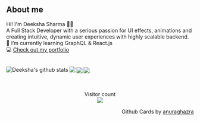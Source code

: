 ## About me

Hi! I'm Deeksha Sharma 👋🏻<br>
A Full Stack Developer with a serious passion for UI effects, animations and creating intuitive, dynamic user experiences with highly scalable backend. 
<br>
🌱 I’m currently learning GraphQL & React.js <br>
💻 [Check out my portfolio](http://ds-portfolio.vercel.app/)
<br>
<br>



  <img align="left" src="https://github-readme-stats.vercel.app/api?username=Deeksha2501&show_icons=true&theme=radical&count_private=true" alt="Deeksha's github stats" />

  <img align="center" src="https://github-readme-stats.vercel.app/api/top-langs/?username=Deeksha2501&theme=radical&layout=compact" />

  <img align="left" src="https://github-readme-stats.anuraghazra1.vercel.app/api/pin/?username=Deeksha2501&repo=Online_Classroom_Web_App&theme=radical&show_owner" />

  <img align="center" src="https://github-readme-stats.vercel.app/api/pin/?username=Deeksha2501&repo=Daily-Newspaper-using-reactJS&theme=radical" />
<br> 
<br>
<br>

<!-- ## Get in touch:

<a style="padding:10px" href="mailto: sharmadeeksha325@gmail.com">
  <img style="width:40px"  src="resources/gmail.png" alt="Mail" />
</a>

<a style="padding:10px" href="https://www.linkedin.com/in/deeksha-sharma-5430b8188/">
  <img style="width:40px" src="resources/linkedin.png" alt="Linkedin" />
</a>

<a style="padding:10px" href="https://www.quora.com/profile/Deeksha-Sharma-774">
  <img style="width:40px" src="resources/quora.png" alt="Quora profile" />
</a> -->

<p align="center"> 
  Visitor count<br>
  <img src="https://profile-counter.glitch.me/Deeksha2501/count.svg" />
</p>

<p align="right">
Github Cards by <a href="https://github.com/anuraghazra">anuraghazra</a>
</p>
